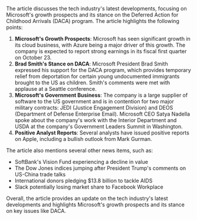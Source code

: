 The article discusses the tech industry's latest developments, focusing on Microsoft's growth prospects and its stance on the Deferred Action for Childhood Arrivals (DACA) program. The article highlights the following points:

1. **Microsoft's Growth Prospects**: Microsoft has seen significant growth in its cloud business, with Azure being a major driver of this growth. The company is expected to report strong earnings in its fiscal first quarter on October 23.
2. **Brad Smith's Stance on DACA**: Microsoft President Brad Smith expressed his support for the DACA program, which provides temporary relief from deportation for certain young undocumented immigrants brought to the US as children. Smith's comments were met with applause at a Seattle conference.
3. **Microsoft's Government Business**: The company is a large supplier of software to the US government and is in contention for two major military contracts: JEDI (Justice Engagement Division) and DEOS (Department of Defense Enterprise Email). Microsoft CEO Satya Nadella spoke about the company's work with the Interior Department and USDA at the company's Government Leaders Summit in Washington.
4. **Positive Analyst Reports**: Several analysts have issued positive reports on Apple, including a bullish outlook from Mark Gurman.

The article also mentions several other news items, such as:

* SoftBank's Vision Fund experiencing a decline in value
* The Dow Jones indices jumping after President Trump's comments on US-China trade talks
* International donors pledging $13.8 billion to tackle AIDS
* Slack potentially losing market share to Facebook Workplace

Overall, the article provides an update on the tech industry's latest developments and highlights Microsoft's growth prospects and its stance on key issues like DACA.